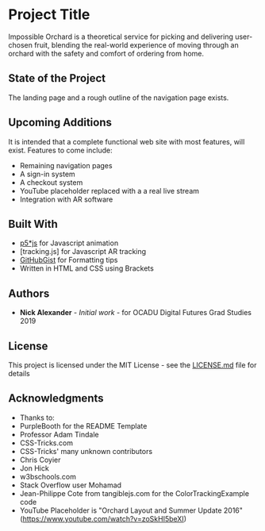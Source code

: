 # Project Title

Impossible Orchard is a theoretical service for picking and delivering user-chosen fruit, blending the real-world experience of moving through an orchard with the safety and comfort of ordering from home.

## State of the Project

The landing page and a rough outline of the navigation page exists.

## Upcoming Additions

It is intended that a complete functional web site with most features, will exist. Features to come include:
* Remaining navigation pages
* A sign-in system
* A checkout system
* YouTube placeholder replaced with a a real live stream
* Integration with AR software

## Built With

* [p5*js](p5js.org) for Javascript animation
* [tracking.js] for Javascript AR tracking
* [GitHubGist](https://gist.github.com/) for Formatting tips
* Written in HTML and CSS using Brackets

## Authors

* **Nick Alexander** - *Initial work* - for OCADU Digital Futures Grad Studies 2019

## License

This project is licensed under the MIT License - see the [LICENSE.md](LICENSE.md) file for details

## Acknowledgments

* Thanks to:
* PurpleBooth for the README Template
* Professor Adam Tindale
* CSS-Tricks.com
* CSS-Tricks' many unknown contributors
* Chris Coyier
* Jon Hick
* w3bschools.com
* Stack Overflow user Mohamad
* Jean-Philippe Cote from tangiblejs.com for the ColorTrackingExample code
* YouTube Placeholder is "Orchard Layout and Summer Update 2016" (https://www.youtube.com/watch?v=zoSkHI5beXI)
